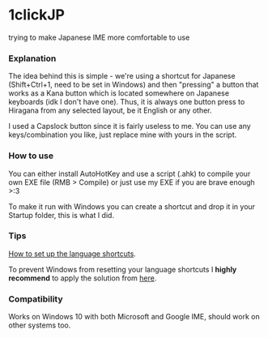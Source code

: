 # 1clickJP
trying to make Japanese IME more comfortable to use

### Explanation
The idea behind this is simple - we're using a shortcut for Japanese (Shift+Ctrl+1, need to be set in Windows)
and then "pressing" a button that works as a Kana button
which is located somewhere on Japanese keyboards (idk I don't have one).
Thus, it is always one button press to Hiragana from any selected layout, be it English or any other.

I used a Capslock button since it is fairly useless to me.
You can use any keys/combination you like, just replace mine with yours in the script.

### How to use
You can either install AutoHotKey and use a script (.ahk) to compile your own EXE file (RMB > Compile)
or just use my EXE if you are brave enough >:3

To make it run with Windows you can create a shortcut and drop it in your Startup folder, this is what I did.

### Tips
[How to set up the language shortcuts](https://www.itechtics.com/change-keyboard-layout-shortcuts/).

To prevent Windows from resetting your language shortcuts I **highly recommend** to apply the solution from [here](https://superuser.com/questions/1134099/windows-10-language-bar-hot-keys-are-reseted-to-none-after-locking).

### Compatibility
Works on Windows 10 with both Microsoft and Google IME, should work on other systems too.
